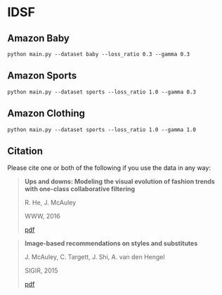 # IDSF

## Amazon Baby

```shell
python main.py --dataset baby --loss_ratio 0.3 --gamma 0.3
```

## Amazon Sports

```shell
python main.py --dataset sports --loss_ratio 1.0 --gamma 0.3
```

## Amazon Clothing

```shell
python main.py --dataset sports --loss_ratio 1.0 --gamma 1.0
```


## Citation
Please cite one or both of the following if you use the data in any way:

> **Ups and downs: Modeling the visual evolution of fashion trends with one-class collaborative filtering**
> 
> R. He, J. McAuley
>
> WWW, 2016
>
>[pdf](http://cseweb.ucsd.edu/~jmcauley/pdfs/www16a.pdf)

> **Image-based recommendations on styles and substitutes**
>
> J. McAuley, C. Targett, J. Shi, A. van den Hengel
>
> SIGIR, 2015
>
> [pdf](http://cseweb.ucsd.edu/~jmcauley/pdfs/sigir15.pdf)
